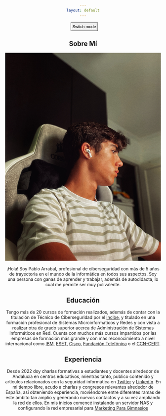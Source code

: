 ```yaml
---
layout: default
---
```


<!-- Google tag (gtag.js) -->
<script async src="https://www.googletagmanager.com/gtag/js?id=G-5LV9LLG044"></script>
<script>
  window.dataLayer = window.dataLayer || [];
  function gtag(){dataLayer.push(arguments);}
  gtag('js', new Date());

  gtag('config', 'G-5LV9LLG044');
</script>

<style>
        body{
        padding:0% 3% 10% 3%;
        text-align:center;
        }
        h1{
        color: #32a852;
        margin-top:30px;
        }
      
        button{
            cursor: pointer;
            border: 1px solid #555;
            text-align: center;
            padding: 5px;
            margin-left: 8px; 
        }
        .dark{
            background-color: #222;
            color: #e6e6e6;
        }
    </style>

<button onclick="myFunction()">Switch mode</button>

<script>
        function myFunction() {
        var element = document.body;
        element.classList.toggle("dark");
        }
</script>

## Sobre Mí

<img class="profile-picture" src="profile_photo.jpg">

¡Hola! Soy Pablo Arrabal, profesional de ciberseguridad con más de 5 años de trayectoria en el mundo de la informática en todos sus aspectos. Soy una persona con ganas de aprender y trabajar, además de autodidacta, lo cual me permite ser muy polivalente.

## Educación

Tengo más de 20 cursos de formación realizados, además de contar con la titulación de Técnico de Ciberseguridad por el [incibe](https://www.incibe.es/), y titulado en una formación profesional de Sistemas Microinformaticos y Redes y con vista a realizar otra de grado superior acerca de Administración de Sistemas Informáticos en Red. Cuenta con muchos más cursos impartidos por las empresas de formación más grande y con más reconocimiento a nivel internacional como [IBM](https://www.ibm.com/es-es), [ESET](https://www.eset.com/es/), [Cisco](https://www.cisco.com/c/es_es/about.html), [Fundación Telefónica](https://www.fundaciontelefonica.com/) o el [CCN-CERT](https://www.ccn-cert.cni.es/).

## Experiencia

Desde 2022 doy charlas formativas a estudiantes y docentes alrededor de Andalucía en centros educativos, mientras tanto, publico contenido y artículos relacionados con la seguridad informática en [Twitter](https://twitter.com/nuoframework) y [LinkedIn](https://www.linkedin.com/in/pabloarrabale/). En mi tiempo libre, acudo a charlas y congresos relevantes alrededor de España, así obteniendo experiencia, moviéndome entre diferentes ramas de este ámbito tan amplio y generando nuevos contactos y a su vez ampliando la red de ellos. En mis inicios comencé instalando un servidor NAS y configurando la red empresarial para [Marketing Para Gimnasios](https://marketingparagimnasios.com/)


